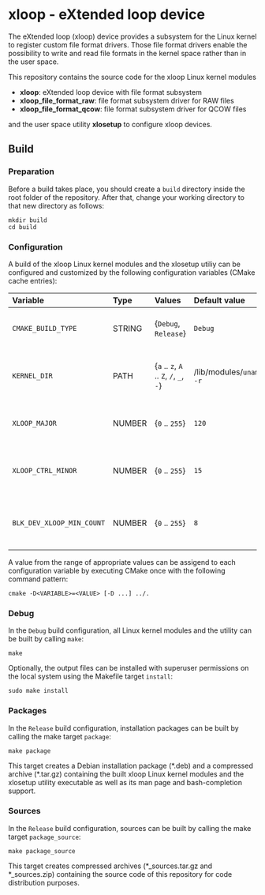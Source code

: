 # xloop - eXtended loop device

The eXtended loop (xloop) device provides a subsystem for the Linux kernel to register custom file format drivers. Those file format drivers enable the possibility to write and read file formats in the kernel space rather than in the user space.

This repository contains the source code for the xloop Linux kernel modules

  - **xloop**: eXtended loop device with file format subsystem
  - **xloop_file_format_raw**: file format subsystem driver for RAW files
  - **xloop_file_format_qcow**: file format subsystem driver for QCOW files

and the user space utility **xlosetup** to configure xloop devices.


## Build

### Preparation
Before a build takes place, you should create a `build` directory inside the root folder of the repository. After that, change your working directory to that new directory as follows:

```shell
mkdir build
cd build
```


### Configuration
A build of the xloop Linux kernel modules and the xlosetup utiliy can be configured and customized by the following configuration variables (CMake cache entries):

| Variable                  | Type   | Values                                  | Default value           | Description                                         |
|:--------------------------|:-------|:----------------------------------------|:------------------------|-----------------------------------------------------|
| `CMAKE_BUILD_TYPE`        | STRING | {`Debug`, `Release`}                    | `Debug`                 | Build configuration of the xloop project.           |
| `KERNEL_DIR`              | PATH   | {`a` .. `z`, `A` .. `Z`, `/`, `_`, `-`} | /lib/modules/`uname -r` | Path to Linux kernel modules to compile against.    |
| `XLOOP_MAJOR`             | NUMBER | {`0` .. `255`}                          | `120`                   | Major number for xloop devices.                     |
| `XLOOP_CTRL_MINOR`        | NUMBER | {`0` .. `255`}                          | `15`                    | Minor number for the xloop-control device.          |
| `BLK_DEV_XLOOP_MIN_COUNT` | NUMBER | {`0` .. `255`}                          | `8`                     | Number of xloop devices to pre-create at init time. |

A value from the range of appropriate values can be assigend to each configuration variable by executing CMake once with the following command pattern:

```shell
cmake -D<VARIABLE>=<VALUE> [-D ...] ../.
```


### Debug
In the `Debug` build configuration, all Linux kernel modules and the utility can be built by calling `make`:

```shell
make
```

Optionally, the output files can be installed with superuser permissions on the local system using the Makefile target `install`:

```shell
sudo make install
```


### Packages
In the `Release` build configuration, installation packages can be built by calling the make target `package`:

```shell
make package
```

This target creates a Debian installation package (\*.deb) and a compressed archive (\*.tar.gz) containing the built xloop Linux kernel modules and the xlosetup utility executable as well as its man page and bash-completion support.


### Sources
In the `Release` build configuration, sources can be built by calling the make target `package_source`:

```shell
make package_source
```

This target creates compressed archives (\*_sources.tar.gz and \*_sources.zip) containing the source code of this repository for code distribution purposes.
